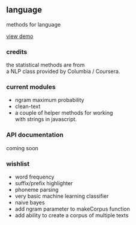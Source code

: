 ## language
methods for language

[view demo](https://matthewstokeley.github.io/js-language)


### credits
the statistical methods are from  
a NLP class provided by Columbia / Coursera.

### current modules
- ngram maximum probability
- clean-text
- a couple of helper methods for working  
with strings in javascript.

### API documentation
coming soon

### wishlist
- word frequency
- suffix/prefix highlighter
- phoneme parsing
- very basic machine learning classifier
- naive bayes
- add ngram parameter to makeCorpus function
- add ability to create a corpus of multiple texts
